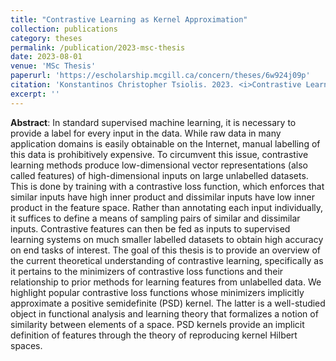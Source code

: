 ```yaml
---
title: "Contrastive Learning as Kernel Approximation"
collection: publications
category: theses
permalink: /publication/2023-msc-thesis
date: 2023-08-01
venue: 'MSc Thesis'
paperurl: 'https://escholarship.mcgill.ca/concern/theses/6w924j09p'
citation: 'Konstantinos Christopher Tsiolis. 2023. <i>Contrastive Learning as Kernel Approximation.</i> McGill University (Canada).'
excerpt: ''
---
```


<b>Abstract</b>: In standard supervised machine learning, it is necessary to provide a label for every input in the data. While raw data in many application domains is easily obtainable on the Internet, manual labelling of this data is prohibitively expensive. To circumvent this issue, contrastive learning methods produce low-dimensional vector representations (also called features) of high-dimensional inputs on large unlabelled datasets. This is done by training with a contrastive loss function, which enforces that similar inputs have high inner product and dissimilar inputs have low inner product in the feature space. Rather than annotating each input individually, it suffices to define a means of sampling pairs of similar and dissimilar inputs. Contrastive features can then be fed as inputs to supervised learning systems on much smaller labelled datasets to obtain high accuracy on end tasks of interest. The goal of this thesis is to provide an overview of the current theoretical understanding of contrastive learning, specifically as it pertains to the minimizers of contrastive loss functions and their relationship to prior methods for learning features from unlabelled data. We highlight popular contrastive loss functions whose minimizers implicitly approximate a positive semidefinite (PSD) kernel. The latter is a well-studied object in functional analysis and learning theory that formalizes a notion of similarity between elements of a space. PSD kernels provide an implicit definition of features through the theory of reproducing kernel Hilbert spaces.